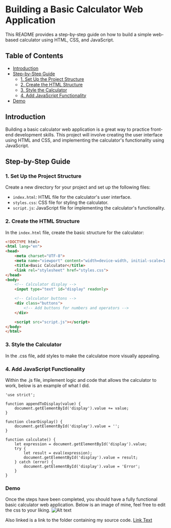 # Building a Basic Calculator Web Application

This README provides a step-by-step guide on how to build a simple web-based calculator using HTML, CSS, and JavaScript.

## Table of Contents
- [Introduction](#introduction)
- [Step-by-Step Guide](#step-by-step-guide)
  - [1. Set Up the Project Structure](#1-set-up-the-project-structure)
  - [2. Create the HTML Structure](#2-create-the-html-structure)
  - [3. Style the Calculator](#3-style-the-calculator)
  - [4. Add JavaScript Functionality](#4-add-javascript-functionality)
- [Demo](#demo)

## Introduction

Building a basic calculator web application is a great way to practice front-end development skills. This project will involve creating the user interface using HTML and CSS, and implementing the calculator's functionality using JavaScript.

## Step-by-Step Guide

### 1. Set Up the Project Structure

Create a new directory for your project and set up the following files:
- `index.html`: HTML file for the calculator's user interface.
- `styles.css`: CSS file for styling the calculator.
- `script.js`: JavaScript file for implementing the calculator's functionality.

### 2. Create the HTML Structure

In the `index.html` file, create the basic structure for the calculator:
```html
<!DOCTYPE html>
<html lang="en">
<head>
    <meta charset="UTF-8">
    <meta name="viewport" content="width=device-width, initial-scale=1.0">
    <title>Basic Calculator</title>
    <link rel="stylesheet" href="styles.css">
</head>
<body>
    <!-- Calculator display -->
    <input type="text" id="display" readonly>

    <!-- Calculator buttons -->
    <div class="buttons">
        <!-- Add buttons for numbers and operators -->
    </div>

    <script src="script.js"></script>
</body>
</html>
```

### 3. Style the Calculator
In the .css file, add styles to make the calculatoe more visually appealing. 

### 4. Add JavaScript Functionality
Within the .js file, implement logic and code that allows the calculator to work, below is an example of what I did.
```
'use strict';

function appendToDisplay(value) {
    document.getElementById('display').value += value;
}

function clearDisplay() {
    document.getElementById('display').value = '';
}

function calculate() {
    let expression = document.getElementById('display').value;
    try {
        let result = eval(expression);
        document.getElementById('display').value = result;
    } catch (error) {
        document.getElementById('display').value = 'Error';
    }
}
```

### Demo
Once the steps have been completed, you should have a fully functional basic calculator web application. Below is an image of mine, feel free to edit the css to your liking.
![Alt text](https://github.com/jordanpweber/simple-calculator/blob/main/git-calc-demo.png?raw=true)


Also linked is a link to the folder containing my source code.
[Link Text](https://github.com/jordanpweber/simple-calculator/tree/main/assignment-3)
